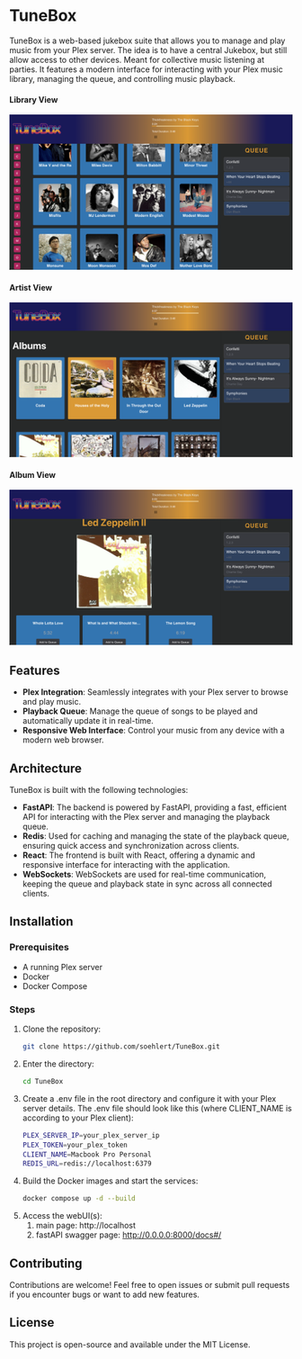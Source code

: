 # TuneBox

TuneBox is a web-based jukebox suite that allows you to manage and play music from your Plex server. The idea is to have
a central Jukebox, but still allow access to other devices. Meant for collective music listening at parties. It features 
a modern interface for interacting with your Plex music library, managing the queue, and controlling music playback.

#### Library View
![The Main Library Page](https://github.com/soehlert/TuneBox/blob/main/docs/images/Library.png?raw=true)

#### Artist View
![The Artist Album Page](https://github.com/soehlert/TuneBox/blob/main/docs/images/Artist.png?raw=true)

#### Album View
![The Album Detail Page](https://github.com/soehlert/TuneBox/blob/main/docs/images/Album.png?raw=true)


## Features
- **Plex Integration**: Seamlessly integrates with your Plex server to browse and play music.
- **Playback Queue**: Manage the queue of songs to be played and automatically update it in real-time.
- **Responsive Web Interface**: Control your music from any device with a modern web browser.

## Architecture

TuneBox is built with the following technologies:

- **FastAPI**: The backend is powered by FastAPI, providing a fast, efficient API for interacting with the Plex server 
  and managing the playback queue.
- **Redis**: Used for caching and managing the state of the playback queue, ensuring quick access and synchronization 
  across clients.
- **React**: The frontend is built with React, offering a dynamic and responsive interface for interacting with the 
  application.
- **WebSockets**: WebSockets are used for real-time communication, keeping the queue and playback state in sync across 
  all connected clients.

## Installation

### Prerequisites
- A running Plex server
- Docker
- Docker Compose

### Steps
1. Clone the repository:
   ```bash
   git clone https://github.com/soehlert/TuneBox.git
2. Enter the directory:
    ```bash
   cd TuneBox
3. Create a .env file in the root directory and configure it with your Plex server details. The .env file 
should look like this (where CLIENT_NAME is according to your Plex client):
    ```bash
    PLEX_SERVER_IP=your_plex_server_ip
    PLEX_TOKEN=your_plex_token
    CLIENT_NAME=Macbook Pro Personal
    REDIS_URL=redis://localhost:6379
4. Build the Docker images and start the services:
    ```bash
   docker compose up -d --build
5. Access the webUI(s):
   1. main page: http://localhost
   2. fastAPI swagger page: http://0.0.0.0:8000/docs#/

## Contributing
Contributions are welcome! Feel free to open issues or submit pull requests if you encounter bugs or want to add new 
features.

## License
This project is open-source and available under the MIT License.